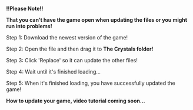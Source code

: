 <b>!!Please Note!!</b>

<b>That you can't have the game open when updating the files or you might run into problems!</b>

Step 1: Download the newest version of the game!

Step 2: Open the file and then drag it to <b>The Crystals folder!</b>

Step 3: Click 'Replace' so it can update the other files!

Step 4: Wait until it's finished loading...

Step 5: When it's finished loading, you have successfully updated the game!

<b>How to update your game, video tutorial coming soon...</b>
